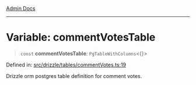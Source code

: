 [Admin Docs](/)

***

# Variable: commentVotesTable

> `const` **commentVotesTable**: `PgTableWithColumns`\<\{\}\>

Defined in: [src/drizzle/tables/commentVotes.ts:19](https://github.com/Suyash878/talawa-api/blob/05d9dfc8d9c5928ef559c72f2ab0492d0dbbb48c/src/drizzle/tables/commentVotes.ts#L19)

Drizzle orm postgres table definition for comment votes.
